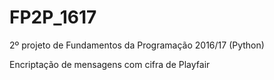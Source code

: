 # FP2P_1617
2º projeto de Fundamentos da Programação 2016/17 (Python)

Encriptação de mensagens com cifra de Playfair

